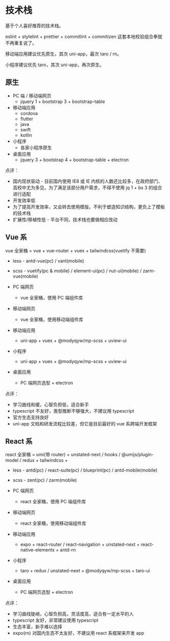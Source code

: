 # 技术栈

基于个人喜好推荐的技术栈。

eslint + stylelint + prettier + commitlint + commitizen 这套本地校验组合拳就不再重复说了。

移动端应用建议优先原生，其次 uni-app，最次 taro / rn。

小程序建议优先 taro，其次 uni-app，再次原生。

## 原生

- PC 端 / 移动端网页
  - jquery 1 + bootstrap 3 + bootstrap-table
- 移动端应用
  - cordova
  - flutter
  - java
  - swift
  - kotlin
- 小程序
  - 各家小程序原生
- 桌面应用
  - jquery 3 + bootstrap 4 + bootstrap-table + electron

点评：

- 国内现状驱动 - 目前国内使用 IE8 或 IE 内核的人数还比较多，在政府部门、高校中尤为多见，为了满足该部分用户需求，不得不使用 jq 1 + bs 3 的组合进行适配
- 开发效率低
- 为了提高开发效率，又会转去使用模版，不利于塑造知识结构，更负上了模板的技术栈
- 扩展性/移植性低 - 平台不同，技术栈也要做相应改动

## Vue 系

vue 全家桶 = vue + vue-router + vuex + tailwindcss(vuetify 不需要)

- less - antd-vue(pc) / vant(mobile)
- scss - vuetify(pc & mobile) / element-ui(pc) / nut-ui(mobile) / zarm-vue(mobile)

- PC 端网页
  - vue 全家桶，使用 PC 端组件库
- 移动端网页
  - vue 全家桶，使用移动端组件库
- 移动端应用
  - uni-app + vuex + @modyqyw/mp-scss + uview-ui
- 小程序
  - uni-app + vuex + @modyqyw/mp-scss + uview-ui
- 桌面应用
  - PC 端网页选型 + electron

点评：

- 学习曲线和缓，心智负担低，适合新手
- typescript 不友好，类型推断不够强大，不建议用 typescript
- 官方生态支持良好
- uni-app 文档和研发流程比较差，但它是目前最好的 vue 系跨端开发框架

## React 系

react 全家桶 = umi(带 router) + unstated-next / hooks / @umijs/plugin-model / redux + tailwindcss +

- less - antd(pc) / react-suite(pc) / blueprint(pc) / antd-mobile(mobile)
- scss - zent(pc) / zarm(mobile)

- PC 端网页
  - react 全家桶，使用 PC 端组件库
- 移动端网页
  - react 全家桶，使用移动端组件库
- 移动端应用
  - expo + react-router / react-navigation + unstated-next + react-native-elements + antd-rn
- 小程序
  - taro + redux / unstated-next + @modyqyw/mp-scss + taro-ui
- 桌面应用
  - PC 端网页选型 + electron

点评：

- 学习曲线陡峭，心智负担高，灵活度高，适合有一定水平的人
- typescript 友好，非常建议使用 typescript
- 生态丰富，新手难以选择
- expo(rn) 对国内生态不太友好，不建议用 react 系框架来开发 app

<Vssue />
